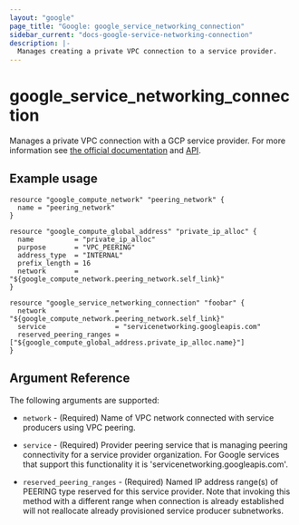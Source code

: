```yaml
---
layout: "google"
page_title: "Google: google_service_networking_connection"
sidebar_current: "docs-google-service-networking-connection"
description: |-
  Manages creating a private VPC connection to a service provider.
---
```


# google\_service\_networking\_connection

Manages a private VPC connection with a GCP service provider. For more information see
[the official documentation](https://cloud.google.com/vpc/docs/configure-private-services-access#creating-connection)
and
[API](https://cloud.google.com/service-infrastructure/docs/service-networking/reference/rest/v1/services.connections).

## Example usage

```hcl
resource "google_compute_network" "peering_network" {
  name = "peering_network"
}

resource "google_compute_global_address" "private_ip_alloc" {
  name          = "private_ip_alloc"
  purpose       = "VPC_PEERING"
  address_type  = "INTERNAL"
  prefix_length = 16
  network       = "${google_compute_network.peering_network.self_link}"
}

resource "google_service_networking_connection" "foobar" {
  network                 = "${google_compute_network.peering_network.self_link}"
  service                 = "servicenetworking.googleapis.com"
  reserved_peering_ranges = ["${google_compute_global_address.private_ip_alloc.name}"]
}
```

## Argument Reference

The following arguments are supported:

* `network` - (Required) Name of VPC network connected with service producers using VPC peering.

* `service` - (Required) Provider peering service that is managing peering connectivity for a
  service provider organization. For Google services that support this functionality it is
  'servicenetworking.googleapis.com'.

* `reserved_peering_ranges` - (Required) Named IP address range(s) of PEERING type reserved for
  this service provider. Note that invoking this method with a different range when connection
  is already established will not reallocate already provisioned service producer subnetworks.
